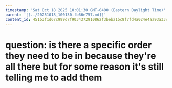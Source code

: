 ```yaml
---
timestamp: 'Sat Oct 18 2025 10:01:30 GMT-0400 (Eastern Daylight Time)'
parent: '[[../20251018_100130.fb66e757.md]]'
content_id: 451b3f1d67c999d7f9034372910862f3beba1bc8f7fd4a024e4aa93a33ce96ce
---
```


# question: is there a specific order they need to be in because they're all there but for some reason it's still telling me to add them

